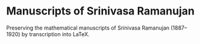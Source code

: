 Manuscripts of Srinivasa Ramanujan
==================================

Preserving the mathematical manuscripts of Srinivasa Ramanujan (1887–1920) by
transcription into LaTeX.
